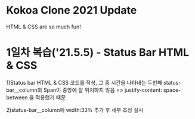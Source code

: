 # Kokoa Clone 2021 Update

HTML & CSS are so much fun!

# 1일차 복습('21.5.5) - Status Bar HTML & CSS

1)Status bar HTML & CSS 코드를 작성, 그 중 시간을 나타내는
두번째 status-bar\_\_column의 Span이 중앙에 잘 위치하지 않음
=> justify-content: space-between 을 적용했기 때문

2)status-bar\_\_column에 width:33% 추가 후 세부 조정 실시
